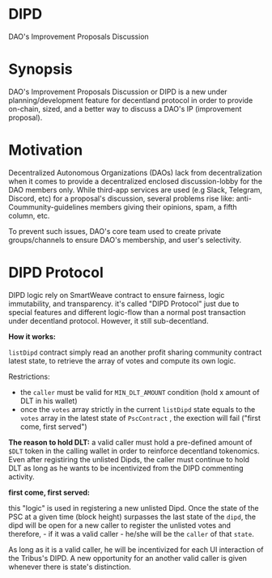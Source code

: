 # DIPD
DAO's Improvement Proposals Discussion
# Synopsis
DAO's Improvement Proposals Discussion or DIPD is a new under planning/development feature for decentland protocol in order to provide on-chain, sized, and a better way to discuss a DAO's IP (improvement proposal).
# Motivation
Decentralized Autonomous Organizations (DAOs) lack from decentralization when it comes to provide a decentralized enclosed discussion-lobby for the DAO members only. While third-app services are used (e.g Slack, Telegram, Discord, etc) for a proposal's discussion, several problems rise like: anti-Coummunity-guidelines members giving their opinions, spam, a fifth column, etc.

To prevent such issues, DAO's core team used to create private groups/channels to ensure DAO's membership, and user's selectivity.

# DIPD Protocol
DIPD logic rely on SmartWeave contract to ensure fairness, logic immutability, and transparency. it's called "DIPD Protocol" just due to special features and different logic-flow than a normal post transaction under decentland protocol. However, it still sub-decentland.

**How it works:**

`listDipd` contract simply read an another profit sharing community contract latest state, to retrieve the array of votes and compute its own logic. 

Restrictions:
- the `caller` must be valid for `MIN_DLT_AMOUNT` condition (hold x amount of DLT in his wallet)
- once the `votes` array strictly in the current `listDipd` state equals to the `votes` array in the latest state of `PscContract` , the exection will fail ("first come, first served")

**The reason to hold DLT:**
a valid caller must hold a pre-defined amount of `$DLT` token in the calling wallet in order to reinforce decentland tokenomics. Even after registiring the unlisted Dipds, the caller must continue to hold DLT as long as he wants to be incentivized from the DIPD commenting activity.

**first come, first served:**

this "logic" is used in registering a new unlisted Dipd. Once the state of the PSC at a given time (block height) surpasses the last state of the `dipd`, the dipd will be open for a new caller to register the unlisted votes and therefore, - if it was a valid caller - he/she will be the `caller` of that `state`. 

As long as it is a valid caller, he will be incentivized for each UI interaction of the Tribus's DIPD. A new opportunity for an another valid caller is given whenever there is state's distinction.
